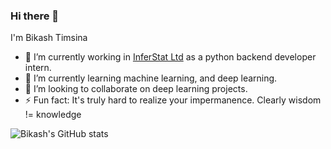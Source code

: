 ### Hi there 👋

I'm Bikash Timsina

- 🔭 I’m currently working in [InferStat Ltd](https://inferstat.com/) as a python backend developer intern.
- 🌱 I’m currently learning machine learning, and deep learning.
- 👯 I’m looking to collaborate on deep learning projects.
- ⚡ Fun fact: It's truly hard to realize your impermanence. Clearly wisdom != knowledge

![Bikash's GitHub stats](https://github-readme-stats.vercel.app/api?username=bi-kash&show_icons=true&theme=radical)
